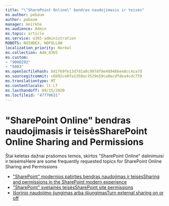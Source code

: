 ```yaml
---
title: "\"SharePoint Online\" bendras naudojimasis ir teisės"
ms.author: pebaum
author: pebaum
manager: mnirkhe
ms.audience: Admin
ms.topic: article
ms.service: o365-administration
ROBOTS: NOINDEX, NOFOLLOW
localization_priority: Normal
ms.collection: Adm_O365
ms.custom:
- "9000292"
- "5803"
ms.openlocfilehash: bd1f69fe13d7d1a0c997df8e489466ee8cc4ca7d
ms.sourcegitcommit: c6692ce0fa1358ec3529e59ca0ecdfdea4cdc759
ms.translationtype: MT
ms.contentlocale: lt-LT
ms.lasthandoff: 09/15/2020
ms.locfileid: "47770631"
---
```

# <a name="sharepoint-online-sharing-and-permissions"></a><span data-ttu-id="9216c-102">"SharePoint Online" bendras naudojimasis ir teisės</span><span class="sxs-lookup"><span data-stu-id="9216c-102">SharePoint Online Sharing and Permissions</span></span>

<span data-ttu-id="9216c-103">Štai keletas dažnai prašomos temos, skirtos "SharePoint Online" dalinimuisi ir teisėms</span><span class="sxs-lookup"><span data-stu-id="9216c-103">Here are some frequently requested topics for SharePoint Online Sharing and Permissions</span></span>

- [<span data-ttu-id="9216c-104">"SharePoint" modernios patirties bendras naudojimas ir teisės</span><span class="sxs-lookup"><span data-stu-id="9216c-104">Sharing and permissions in the SharePoint modern experience</span></span>](https://docs.microsoft.com/sharepoint/modern-experience-sharing-permissions)
- [<span data-ttu-id="9216c-105">"SharePoint" svetainės teisės</span><span class="sxs-lookup"><span data-stu-id="9216c-105">SharePoint site permissions</span></span>](https://docs.microsoft.com/sharepoint/customize-sharepoint-site-permissions)
- [<span data-ttu-id="9216c-106">Išorinio naudojimo įjungimas arba išjungimas</span><span class="sxs-lookup"><span data-stu-id="9216c-106">Turn external sharing on or off</span></span>](https://docs.microsoft.com/sharepoint/turn-external-sharing-on-or-off)